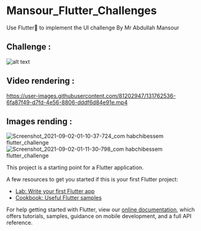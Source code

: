 # Mansour_Flutter_Challenges

Use Flutter💪 to implement the UI challenge By Mr Abdullah Mansour 

## Challenge : 
![alt text](https://scontent.ftun15-1.fna.fbcdn.net/v/t1.6435-9/p180x540/240904133_4693489324004211_4101127813612102277_n.jpg?_nc_cat=105&ccb=1-5&_nc_sid=825194&_nc_ohc=08GchzA9Us8AX-6qqRx&_nc_ht=scontent.ftun15-1.fna&oh=6027cc1905e56ce89ece0772d7be5092&oe=61565158)

## Video rendering : 

https://user-images.githubusercontent.com/81202947/131762536-6fa87f49-d7fd-4e56-8806-dddf6d84e91e.mp4



## Images rending : 
![Screenshot_2021-09-02-01-10-37-724_com habchibessem flutter_challenge](https://user-images.githubusercontent.com/81202947/131762658-1e7f7cbf-3725-4ce8-bbd4-2d9fd9574aa5.jpg)
![Screenshot_2021-09-02-01-11-30-798_com habchibessem flutter_challenge](https://user-images.githubusercontent.com/81202947/131762668-78ab1066-fdf2-4908-b318-b799a11036c5.jpg)



This project is a starting point for a Flutter application.

A few resources to get you started if this is your first Flutter project:

- [Lab: Write your first Flutter app](https://flutter.dev/docs/get-started/codelab)
- [Cookbook: Useful Flutter samples](https://flutter.dev/docs/cookbook)

For help getting started with Flutter, view our
[online documentation](https://flutter.dev/docs), which offers tutorials,
samples, guidance on mobile development, and a full API reference.
